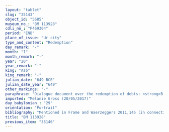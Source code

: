 ```yaml
---
layout: "tablet"
slug: "35143"
object_id: "5685"
museum_no_: "BM 113928"
cdli_no_: "P469304"
period: "ENB"
place_of_issue: "Ur city"
type_and_content: "Redemption"
day_remark: "-"
month: "I"
month_remark: "-"
year: "20"
year_remark: "-"
king: "Asb"
king_remark: "-"
julian_date: "649 BCE"
julian_date_year: "649"
other_markings: "-"
paraphrase: "Dialogue document over the redemption of debts: <strong>B </strong>approaches <strong>A</strong>, his brother, and asks him to pay off his debts of 2 &frac12; minas of silver and to give him another &frac12; mina of silver for his own maintenance (<em>akālu</em>). <strong>A </strong>grants this request and receives a sealed document (<em>kunukku</em>) concerning <strong>B</strong>&rsquo;s share (<em>zittu</em>) in <strong>C</strong>&rsquo;s property. The transaction is concluded in the presence of (<em>ina u&scaron;uzzi</em>) the governor (<em>&scaron;ākin ṭēmi</em>) of Ur (S&icirc;n-tabni-uṣur). 5 witnesses and the scribe. Instead of a seal impression (<em>kunukku</em>), fingernail impression (<em>ṣupru</em>) of the seller.<br /> <br /> <strong>A</strong> = S&icirc;n-ahu-iddin/&Scaron;āpiku; <strong>B</strong> = Gula-balāssu-iqbi/&Scaron;āpiku; <strong>C</strong> = Bēl-iqbi; Scribe = &Scaron;umāya//Naziya"
imported: "Melanie Gross (20/05/2017)"
day_babylonian_: "29"
orientation: "Portrait"
bibliography: "Mentioned in Frame and Waerzeggers 2011,145 (in connection with BM 113926-BM 113929)."
title: "BM 113928"
previous_item: "35146"
---
```

